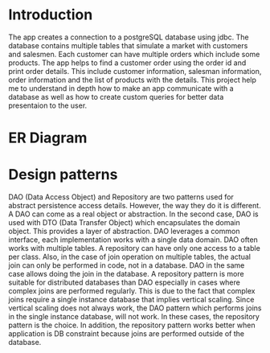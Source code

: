 # Introduction
The app creates a connection to a postgreSQL database using jdbc. The database contains multiple tables that simulate a market with customers and salesmen. Each customer can have multiple orders which include some products. The app helps to find a customer order using the order id and print order details. This include customer information, salesman information, order information and the list of products with the details. This project help me to understand in depth how to make an app communicate with a database as well as how to create custom queries for better data presentaion to the user. 

# ER Diagram

# Design patterns
DAO (Data Access Object) and Repository are two patterns used for abstract persistence access details. However, the way they do it is different. A DAO can come as a real object or abstraction. In the second case, DAO is used with DTO (Data Transfer Object) which encapsulates the domain object. This provides a layer of abstraction. DAO leverages a common interface, each implementation works with a single data domain. DAO often works with multiple tables. A repository can have only one access to a table per class. Also, in the case of join operation on multiple tables, the actual join can only be performed in code, not in a database. DAO in the same case allows doing the join in the database. A repository pattern is more suitable for distributed databases than DAO especially in cases where complex joins are performed regularly.  This is due to the fact that complex joins require a single instance database that implies vertical scaling. Since vertical scaling does not always work, the DAO pattern which performs joins in the single instance database, will not work.  In these cases, the repository pattern is the choice. In addition, the repository pattern works better when application is DB constraint because joins are performed outside of the database. 
